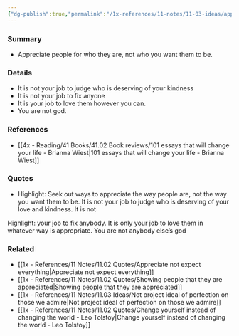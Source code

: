 ```yaml
---
{"dg-publish":true,"permalink":"/1x-references/11-notes/11-03-ideas/appreciate-people-for-who-they-are-not-how-you-want-them-to-be/","title":"Appreciate people for who they are not how you want them to be","created":"2024-02-14T20:18:36.085+03:00","updated":"2024-02-14T20:18:36.085+03:00"}
---
```



### Summary
- Appreciate people for who they are, not who you want them to be.

### Details
- It is not your job to judge who is deserving of your kindness
- It is not your job to fix anyone
- It is your job to love them however you can.
- You are not god.

### References
- [[4x - Reading/41 Books/41.02 Book reviews/101 essays that will change your life - Brianna Wiest\|101 essays that will change your life - Brianna Wiest]]

### Quotes
- Highlight: Seek out ways to appreciate the way people are, not the way you want them to be. It is not your job to judge who is deserving of your love and kindness. It is not

Highlight: your job to fix anybody. It is only your job to love them in whatever way is appropriate. You are not anybody else’s god 

### Related
- [[1x - References/11 Notes/11.02 Quotes/Appreciate not expect everything\|Appreciate not expect everything]]
- [[1x - References/11 Notes/11.02 Quotes/Showing people that they are appreciated\|Showing people that they are appreciated]]
- [[1x - References/11 Notes/11.03 Ideas/Not project ideal of perfection on those we admire\|Not project ideal of perfection on those we admire]]
- [[1x - References/11 Notes/11.02 Quotes/Change yourself instead of changing the world - Leo Tolstoy\|Change yourself instead of changing the world - Leo Tolstoy]]